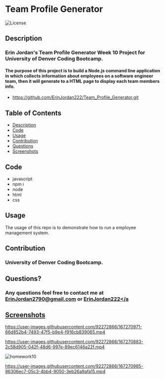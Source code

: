 # Team Profile Generator

 ![License](https://img.shields.io/badge/License-MIT-blue.svg)
 
## Description
### Erin Jordan's Team Profile Generator Week 10 Project for University of Denver Coding Bootcamp. 
#### The purpose of this project is to build a Node.js command line application in which collects information about employees on a software engineer team, then it will generate to a HTML page to display each team members info. 

* https://github.com/ErinJordan222/Team_Profile_Generator.git

## Table of Contents
* [Description](#description)
* [Code](#code)
* [Usage](#usage)
* [Contribution](#contribution)
* [Questions](#questions)
* [Screenshots](#screenshots)

## Code
* javascript
* npm i
* node
* html
* css

## Usage
The usage of this repo is to demonstrate how to run a employee management system. 

## Contribution
### University of Denver Coding Bootcamp.

## Questions?
### Any questions feel free to contact me at <a href="https://erinjordan2790@gmail.com">ErinJordan2790@gmail.com</a> or <a href="https://github.com/ErinJordan222">ErinJordan222</a

## Screenshots
 


https://user-images.githubusercontent.com/92272866/167270971-66d852b4-7493-47f5-b9e4-f916cb839065.mp4


https://user-images.githubusercontent.com/92272866/167270883-2c58d905-042f-48d6-997e-89ec6146a22f.mp4
 
 

![homework10](https://user-images.githubusercontent.com/92272866/167270903-e444667a-0e01-4d43-9e83-6c79c210e99f.png)


https://user-images.githubusercontent.com/92272866/167270985-96306ec7-05c3-4bb4-9050-3eb26a9afa15.mp4

